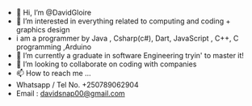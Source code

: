 - 👋 Hi, I’m @DavidGloire
- 👀 I’m interested in everything related to computing and coding + graphics design
- i am a programmer by Java , Csharp(c#), Dart, JavaScript , C++, C programming ,Arduino
- 🌱 I’m currently a graduate in software Engineering tryin' to master it!
- 💞️ I’m looking to collaborate on coding with companies
- 📫 How to reach me ...
- Whatsapp / Tel No. +250789062904
- Email : davidsnap00@gmail.com
<!---
DavidGloire/DavidGloire is a ✨ special ✨ repository because its `README.md` (this file) appears on your GitHub profile.
You can click the Preview link to take a look at your changes.
--->

